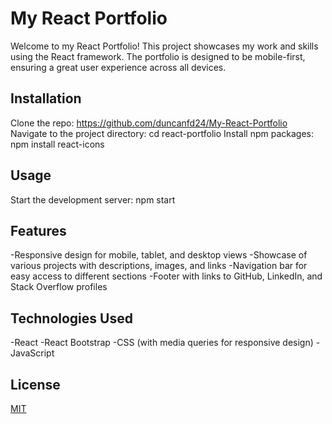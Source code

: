 # My React Portfolio

Welcome to my React Portfolio! This project showcases my work and skills using the React framework. The portfolio is designed to be mobile-first, ensuring a great user experience across all devices.

## Installation

Clone the repo:  https://github.com/duncanfd24/My-React-Portfolio
Navigate to the project directory: cd react-portfolio
Install npm packages: npm install react-icons

## Usage 

Start the development server: npm start

## Features

-Responsive design for mobile, tablet, and desktop views
-Showcase of various projects with descriptions, images, and links
-Navigation bar for easy access to different sections
-Footer with links to GitHub, LinkedIn, and Stack Overflow profiles

## Technologies Used

-React
-React Bootstrap
-CSS (with media queries for responsive design)
-JavaScript

## License

[MIT](https://choosealicense.com/licenses/mit/)




